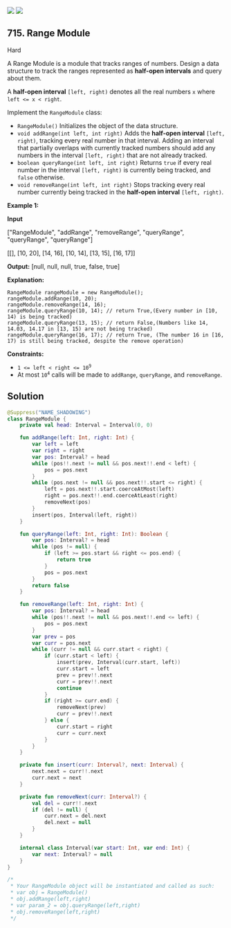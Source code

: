 [![](https://img.shields.io/github/stars/javadev/LeetCode-in-Kotlin?label=Stars&style=flat-square)](https://github.com/javadev/LeetCode-in-Kotlin)
[![](https://img.shields.io/github/forks/javadev/LeetCode-in-Kotlin?label=Fork%20me%20on%20GitHub%20&style=flat-square)](https://github.com/javadev/LeetCode-in-Kotlin/fork)

## 715\. Range Module

Hard

A Range Module is a module that tracks ranges of numbers. Design a data structure to track the ranges represented as **half-open intervals** and query about them.

A **half-open interval** `[left, right)` denotes all the real numbers `x` where `left <= x < right`.

Implement the `RangeModule` class:

*   `RangeModule()` Initializes the object of the data structure.
*   `void addRange(int left, int right)` Adds the **half-open interval** `[left, right)`, tracking every real number in that interval. Adding an interval that partially overlaps with currently tracked numbers should add any numbers in the interval `[left, right)` that are not already tracked.
*   `boolean queryRange(int left, int right)` Returns `true` if every real number in the interval `[left, right)` is currently being tracked, and `false` otherwise.
*   `void removeRange(int left, int right)` Stops tracking every real number currently being tracked in the **half-open interval** `[left, right)`.

**Example 1:**

**Input**

["RangeModule", "addRange", "removeRange", "queryRange", "queryRange", "queryRange"]

[[], [10, 20], [14, 16], [10, 14], [13, 15], [16, 17]]

**Output:** [null, null, null, true, false, true]

**Explanation:**

    RangeModule rangeModule = new RangeModule();
    rangeModule.addRange(10, 20); 
    rangeModule.removeRange(14, 16); 
    rangeModule.queryRange(10, 14); // return True,(Every number in [10, 14) is being tracked) 
    rangeModule.queryRange(13, 15); // return False,(Numbers like 14, 14.03, 14.17 in [13, 15) are not being tracked) 
    rangeModule.queryRange(16, 17); // return True, (The number 16 in [16, 17) is still being tracked, despite the remove operation)

**Constraints:**

*   <code>1 <= left < right <= 10<sup>9</sup></code>
*   At most <code>10<sup>4</sup></code> calls will be made to `addRange`, `queryRange`, and `removeRange`.

## Solution

```kotlin
@Suppress("NAME_SHADOWING")
class RangeModule {
    private val head: Interval = Interval(0, 0)

    fun addRange(left: Int, right: Int) {
        var left = left
        var right = right
        var pos: Interval? = head
        while (pos!!.next != null && pos.next!!.end < left) {
            pos = pos.next
        }
        while (pos.next != null && pos.next!!.start <= right) {
            left = pos.next!!.start.coerceAtMost(left)
            right = pos.next!!.end.coerceAtLeast(right)
            removeNext(pos)
        }
        insert(pos, Interval(left, right))
    }

    fun queryRange(left: Int, right: Int): Boolean {
        var pos: Interval? = head
        while (pos != null) {
            if (left >= pos.start && right <= pos.end) {
                return true
            }
            pos = pos.next
        }
        return false
    }

    fun removeRange(left: Int, right: Int) {
        var pos: Interval? = head
        while (pos!!.next != null && pos.next!!.end <= left) {
            pos = pos.next
        }
        var prev = pos
        var curr = pos.next
        while (curr != null && curr.start < right) {
            if (curr.start < left) {
                insert(prev, Interval(curr.start, left))
                curr.start = left
                prev = prev!!.next
                curr = prev!!.next
                continue
            }
            if (right >= curr.end) {
                removeNext(prev)
                curr = prev!!.next
            } else {
                curr.start = right
                curr = curr.next
            }
        }
    }

    private fun insert(curr: Interval?, next: Interval) {
        next.next = curr!!.next
        curr.next = next
    }

    private fun removeNext(curr: Interval?) {
        val del = curr!!.next
        if (del != null) {
            curr.next = del.next
            del.next = null
        }
    }

    internal class Interval(var start: Int, var end: Int) {
        var next: Interval? = null
    }
}

/*
 * Your RangeModule object will be instantiated and called as such:
 * var obj = RangeModule()
 * obj.addRange(left,right)
 * var param_2 = obj.queryRange(left,right)
 * obj.removeRange(left,right)
 */
```